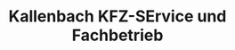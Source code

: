 ---
title: "Kallenbach KFZ-SErvice und Fachbetrieb"
url: /bad-salzungen/kallenbach-kfz-service-und-fachbetrieb/
shop: Autowerkstatt
---